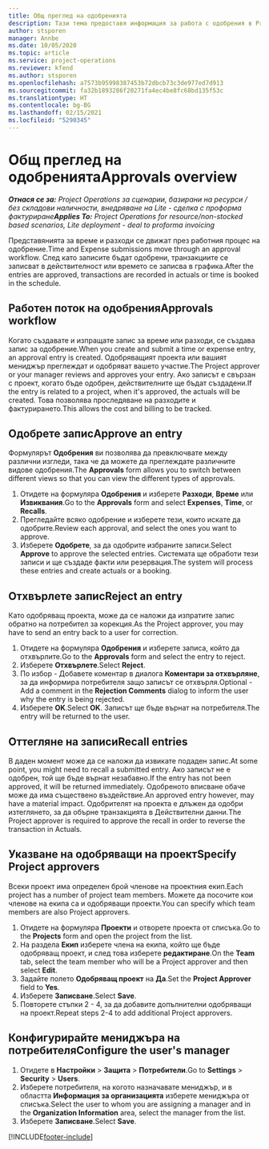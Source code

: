 ```yaml
---
title: Общ преглед на одобренията
description: Тази тема предоставя информация за работа с одобрения в Project Operations.
author: stsporen
manager: Annbe
ms.date: 10/05/2020
ms.topic: article
ms.service: project-operations
ms.reviewer: kfend
ms.author: stsporen
ms.openlocfilehash: a7573b95998387453b72dbcb73c3de977ed7d913
ms.sourcegitcommit: fa32b1893286f20271fa4ec4be8fc68bd135f53c
ms.translationtype: HT
ms.contentlocale: bg-BG
ms.lasthandoff: 02/15/2021
ms.locfileid: "5290345"
---
```

# <a name="approvals-overview"></a><span data-ttu-id="1090c-103">Общ преглед на одобренията</span><span class="sxs-lookup"><span data-stu-id="1090c-103">Approvals overview</span></span>

<span data-ttu-id="1090c-104">_**Отнася се за:** Project Operations за сценарии, базирани на ресурси / без складови наличности, внедряване на Lite - сделка с проформа фактуриране_</span><span class="sxs-lookup"><span data-stu-id="1090c-104">_**Applies To:** Project Operations for resource/non-stocked based scenarios, Lite deployment - deal to proforma invoicing_</span></span>

<span data-ttu-id="1090c-105">Представянията за време и разходи се движат през работния процес на одобрение.</span><span class="sxs-lookup"><span data-stu-id="1090c-105">Time and Expense submissions move through an approval workflow.</span></span> <span data-ttu-id="1090c-106">След като записите бъдат одобрени, транзакциите се записват в действителност или времето се записва в графика.</span><span class="sxs-lookup"><span data-stu-id="1090c-106">After the entries are approved, transactions are recorded in actuals or time is booked in the schedule.</span></span>

## <a name="approvals-workflow"></a><span data-ttu-id="1090c-107">Работен поток на одобрения</span><span class="sxs-lookup"><span data-stu-id="1090c-107">Approvals workflow</span></span>
<span data-ttu-id="1090c-108">Когато създавате и изпращате запис за време или разходи, се създава запис за одобрение.</span><span class="sxs-lookup"><span data-stu-id="1090c-108">When you create and submit a time or expense entry, an approval entry is created.</span></span> <span data-ttu-id="1090c-109">Одобряващият проекта или вашият мениджър преглеждат и одобряват вашето участие.</span><span class="sxs-lookup"><span data-stu-id="1090c-109">The Project approver or your manager reviews and approves your entry.</span></span> <span data-ttu-id="1090c-110">Ако записът е свързан с проект, когато бъде одобрен, действителните ще бъдат създадени.</span><span class="sxs-lookup"><span data-stu-id="1090c-110">If the entry is related to a project, when it's approved, the actuals will be created.</span></span> <span data-ttu-id="1090c-111">Това позволява проследяване на разходите и фактурирането.</span><span class="sxs-lookup"><span data-stu-id="1090c-111">This allows the cost and billing to be tracked.</span></span> 

## <a name="approve-an-entry"></a><span data-ttu-id="1090c-112">Одобрете запис</span><span class="sxs-lookup"><span data-stu-id="1090c-112">Approve an entry</span></span>
<span data-ttu-id="1090c-113">Формулярът **Одобрения** ви позволява да превключвате между различни изгледи, така че да можете да преглеждате различните видове одобрения.</span><span class="sxs-lookup"><span data-stu-id="1090c-113">The **Approvals** form allows you to switch between different views so that you can view the different types of approvals.</span></span>
  
1. <span data-ttu-id="1090c-114">Отидете на формуляра **Одобрения** и изберете **Разходи**, **Време** или **Извиквания**.</span><span class="sxs-lookup"><span data-stu-id="1090c-114">Go to the **Approvals** form and select **Expenses**, **Time**, or **Recalls**.</span></span>
2. <span data-ttu-id="1090c-115">Прегледайте всяко одобрение и изберете тези, които искате да одобрите.</span><span class="sxs-lookup"><span data-stu-id="1090c-115">Review each approval, and select the ones you want to approve.</span></span>
3. <span data-ttu-id="1090c-116">Изберете **Одобрете**, за да одобрите избраните записи.</span><span class="sxs-lookup"><span data-stu-id="1090c-116">Select **Approve** to approve the selected entries.</span></span>
<span data-ttu-id="1090c-117">Системата ще обработи тези записи и ще създаде факти или резервация.</span><span class="sxs-lookup"><span data-stu-id="1090c-117">The system will process these entries and create actuals or a booking.</span></span>

## <a name="reject-an-entry"></a><span data-ttu-id="1090c-118">Отхвърлете запис</span><span class="sxs-lookup"><span data-stu-id="1090c-118">Reject an entry</span></span>
<span data-ttu-id="1090c-119">Като одобряващ проекта, може да се наложи да изпратите запис обратно на потребител за корекция.</span><span class="sxs-lookup"><span data-stu-id="1090c-119">As the Project approver, you may have to send an entry back to a user for correction.</span></span>
  
1. <span data-ttu-id="1090c-120">Отидете на формуляра **Одобрения** и изберете записа, който да отхвърлите.</span><span class="sxs-lookup"><span data-stu-id="1090c-120">Go to the **Approvals** form and select the entry to reject.</span></span> 
2. <span data-ttu-id="1090c-121">Изберете **Отхвърлете**.</span><span class="sxs-lookup"><span data-stu-id="1090c-121">Select **Reject**.</span></span>
3. <span data-ttu-id="1090c-122">По избор - Добавете коментар в диалога **Коментари за отхвърляне**, за да информира потребителя защо записът се отхвърля.</span><span class="sxs-lookup"><span data-stu-id="1090c-122">Optional - Add a comment in the **Rejection Comments** dialog to inform the user why the entry is being rejected.</span></span>
4. <span data-ttu-id="1090c-123">Изберете **OK**.</span><span class="sxs-lookup"><span data-stu-id="1090c-123">Select **OK**.</span></span> <span data-ttu-id="1090c-124">Записът ще бъде върнат на потребителя.</span><span class="sxs-lookup"><span data-stu-id="1090c-124">The entry will be returned to the user.</span></span>
  
## <a name="recall-entries"></a><span data-ttu-id="1090c-125">Оттегляне на записи</span><span class="sxs-lookup"><span data-stu-id="1090c-125">Recall entries</span></span>
<span data-ttu-id="1090c-126">В даден момент може да се наложи да извикате подаден запис.</span><span class="sxs-lookup"><span data-stu-id="1090c-126">At some point, you might need to recall a submitted entry.</span></span> <span data-ttu-id="1090c-127">Ако записът не е одобрен, той ще бъде върнат незабавно.</span><span class="sxs-lookup"><span data-stu-id="1090c-127">If the entry has not been approved, it will be returned immediately.</span></span> <span data-ttu-id="1090c-128">Одобреното вписване обаче може да има съществено въздействие.</span><span class="sxs-lookup"><span data-stu-id="1090c-128">An approved entry however, may have a material impact.</span></span> <span data-ttu-id="1090c-129">Одобрителят на проекта е длъжен да одобри изтеглянето, за да обърне транзакцията в Действителни данни.</span><span class="sxs-lookup"><span data-stu-id="1090c-129">The Project approver is required to approve the recall in order to reverse the transaction in Actuals.</span></span>

## <a name="specify-project-approvers"></a><span data-ttu-id="1090c-130">Указване на одобряващи на проект</span><span class="sxs-lookup"><span data-stu-id="1090c-130">Specify Project approvers</span></span>
<span data-ttu-id="1090c-131">Всеки проект има определен брой членове на проектния екип.</span><span class="sxs-lookup"><span data-stu-id="1090c-131">Each project has a number of project team members.</span></span> <span data-ttu-id="1090c-132">Можете да посочите кои членове на екипа са и одобряващи проекти.</span><span class="sxs-lookup"><span data-stu-id="1090c-132">You can specify which team members are also Project approvers.</span></span>

1. <span data-ttu-id="1090c-133">Отидете на формуляра **Проекти** и отворете проекта от списъка.</span><span class="sxs-lookup"><span data-stu-id="1090c-133">Go to the **Projects** form and open the project from the list.</span></span>
2. <span data-ttu-id="1090c-134">На раздела **Екип** изберете члена на екипа, който ще бъде одобряващ проект, и след това изберете **редактиране**.</span><span class="sxs-lookup"><span data-stu-id="1090c-134">On the **Team** tab, select the team member who will be a Project approver and then select **Edit**.</span></span>
3. <span data-ttu-id="1090c-135">Задайте полето **Одобряващ проект** на **Да**.</span><span class="sxs-lookup"><span data-stu-id="1090c-135">Set the **Project Approver** field to **Yes**.</span></span>
4. <span data-ttu-id="1090c-136">Изберете **Записване**.</span><span class="sxs-lookup"><span data-stu-id="1090c-136">Select **Save**.</span></span>
5. <span data-ttu-id="1090c-137">Повторете стъпки 2 - 4, за да добавите допълнителни одобряващи на проект.</span><span class="sxs-lookup"><span data-stu-id="1090c-137">Repeat steps 2-4 to add additional Project approvers.</span></span>

## <a name="configure-the-users-manager"></a><span data-ttu-id="1090c-138">Конфигурирайте мениджъра на потребителя</span><span class="sxs-lookup"><span data-stu-id="1090c-138">Configure the user's manager</span></span>

1. <span data-ttu-id="1090c-139">Отидете в **Настройки** > **Защита** > **Потребители**.</span><span class="sxs-lookup"><span data-stu-id="1090c-139">Go to **Settings** > **Security** > **Users**.</span></span>
2. <span data-ttu-id="1090c-140">Изберете потребителя, на когото назначавате мениджър, и в областта **Информация за организацията** изберете мениджъра от списъка.</span><span class="sxs-lookup"><span data-stu-id="1090c-140">Select the user to whom you are assigning a manager and in the **Organization Information** area, select the manager from the list.</span></span> 
3. <span data-ttu-id="1090c-141">Изберете **Записване**.</span><span class="sxs-lookup"><span data-stu-id="1090c-141">Select **Save**.</span></span>




[!INCLUDE[footer-include](../includes/footer-banner.md)]
